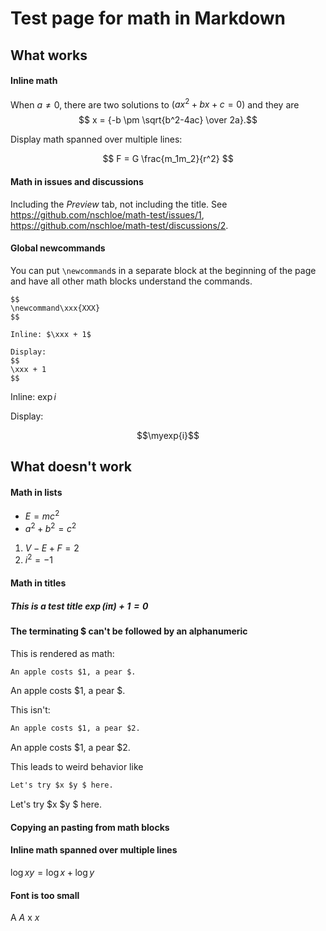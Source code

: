 # Test page for math in Markdown

## What works

#### Inline math

When $a \ne 0$, there are two solutions to $(ax^2 + bx + c = 0)$ and they are
$$ x = {-b \pm \sqrt{b^2-4ac} \over 2a}.$$

Display math spanned over multiple lines:

$$
F =
G \frac{m_1m_2}{r^2}
$$

#### Math in issues and discussions

Including the _Preview_ tab, not including the title.
See https://github.com/nschloe/math-test/issues/1,
https://github.com/nschloe/math-test/discussions/2.

#### Global newcommands

You can put `\newcommand`s in a separate block at the beginning of the page and
have all other math blocks understand the commands.

```
$$
\newcommand\xxx{XXX}
$$

Inline: $\xxx + 1$

Display:
$$
\xxx + 1
$$
```

$$
\newcommand\myexp[1]{e^{#1}}
$$

Inline: $\exp{i}$

Display:

$$\myexp{i}$$

## What doesn't work

#### Math in lists

- $E = mc^2$
- $a^2 + b^2 = c^2$

1. $V - E + F = 2$
2. $i^2 = -1$

#### Math in titles

##### This is a test title $\exp(i\pi) + 1 = 0$

#### The terminating $ can't be followed by an alphanumeric

This is rendered as math:
```markdown
An apple costs $1, a pear $.
```
An apple costs $1, a pear $.

This isn't:
```markdown
An apple costs $1, a pear $2.
```
An apple costs $1, a pear $2.

This leads to weird behavior like

```markdown
Let's try $x $y $ here.
```
Let's try $x $y $ here.


#### Copying an pasting from math blocks

#### Inline math spanned over multiple lines

$\log xy =
\log x + \log y$

#### Font is too small

A $A$ x $x$

